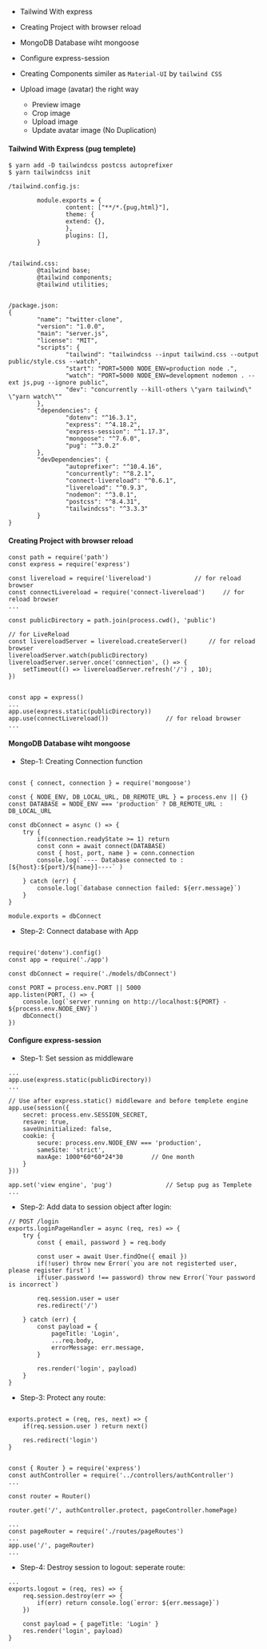

- Tailwind With express
- Creating Project with browser reload
- MongoDB Database wiht mongoose
- Configure express-session
- Creating Components similer as `Material-UI` by `tailwind CSS`


- Upload image (avatar) the right way
	- Preview image
	- Crop image
	- Upload image 
	- Update avatar image (No Duplication)




#### Tailwind With Express (pug templete)
```
$ yarn add -D tailwindcss postcss autoprefixer
$ yarn tailwindcss init

/tailwind.config.js:

        module.exports = {
                content: ["**/*.{pug,html}"],
                theme: {
                extend: {},
                },
                plugins: [],
        }


/tailwind.css:
        @tailwind base;
        @tailwind components;
        @tailwind utilities;


/package.json:
{
        "name": "twitter-clone",
        "version": "1.0.0",
        "main": "server.js",
        "license": "MIT",
        "scripts": {
                "tailwind": "tailwindcss --input tailwind.css --output public/style.css --watch",
                "start": "PORT=5000 NODE_ENV=production node .",
                "watch": "PORT=5000 NODE_ENV=development nodemon . --ext js,pug --ignore public",
                "dev": "concurrently --kill-others \"yarn tailwind\" \"yarn watch\""
        },
        "dependencies": {
                "dotenv": "^16.3.1",
                "express": "^4.18.2",
                "express-session": "^1.17.3",
                "mongoose": "^7.6.0",
                "pug": "^3.0.2"
        },
        "devDependencies": {
                "autoprefixer": "^10.4.16",
                "concurrently": "^8.2.1",
                "connect-livereload": "^0.6.1",
                "livereload": "^0.9.3",
                "nodemon": "^3.0.1",
                "postcss": "^8.4.31",
                "tailwindcss": "^3.3.3"
        }
}

```


#### Creating Project with browser reload

```
const path = require('path')
const express = require('express')

const livereload = require('livereload') 			// for reload browser
const connectLivereload = require('connect-livereload') 	// for reload browser
...

const publicDirectory = path.join(process.cwd(), 'public')

// for LiveReload
const livereloadServer = livereload.createServer() 		// for reload browser
livereloadServer.watch(publicDirectory)
livereloadServer.server.once('connection', () => {
	setTimeout(() => livereloadServer.refresh('/') , 10);
})


const app = express()
...
app.use(express.static(publicDirectory))
app.use(connectLivereload()) 				// for reload browser
...
```

#### MongoDB Database wiht mongoose
- Step-1: Creating Connection function

``` /models/dbConnect.js:

const { connect, connection } = require('mongoose')

const { NODE_ENV, DB_LOCAL_URL, DB_REMOTE_URL } = process.env || {}
const DATABASE = NODE_ENV === 'production' ? DB_REMOTE_URL : DB_LOCAL_URL

const dbConnect = async () => {
	try {
		if(connection.readyState >= 1) return
		const conn = await connect(DATABASE)	
		const { host, port, name } = conn.connection
		console.log(`---- Database connected to : [${host}:${port}/${name}]----` )

	} catch (err) {
		console.log(`database connection failed: ${err.message}`)
	}
}

module.exports = dbConnect
```

- Step-2: Connect database with App

``` /server.js:

require('dotenv').config()
const app = require('./app')

const dbConnect = require('./models/dbConnect')

const PORT = process.env.PORT || 5000
app.listen(PORT, () => {
	console.log(`server running on http://localhost:${PORT} - ${process.env.NODE_ENV}`)
	dbConnect()
})

```





#### Configure express-session
- Step-1: Set session as middleware
```
...
app.use(express.static(publicDirectory))
...

// Use after express.static() middleware and before templete engine
app.use(session({
	secret: process.env.SESSION_SECRET,
	resave: true,
	saveUninitialized: false,
	cookie: {
		secure: process.env.NODE_ENV === 'production',
		sameSite: 'strict',
		maxAge: 1000*60*60*24*30 		// One month
	}
}))

app.set('view engine', 'pug') 				// Setup pug as Templete 
...
```

- Step-2: Add data to session object after login:

```
// POST /login
exports.loginPageHandler = async (req, res) => {
	try {
		const { email, password } = req.body

		const user = await User.findOne({ email })
		if(!user) throw new Error(`you are not registerted user, please register first`)
		if(user.password !== password) throw new Error(`Your password is incorrect`)

		req.session.user = user
		res.redirect('/')

	} catch (err) {
		const payload = {
			pageTitle: 'Login',
			...req.body,
			errorMessage: err.message,
		}

		res.render('login', payload)
	}
}
```

- Step-3: Protect any route: 

``` /controllers/authController.js:

exports.protect = (req, res, next) => {
	if(req.session.user ) return next()

	res.redirect('login')
}
```

``` /routes/pageRoutes.js:

const { Router } = require('express')
const authController = require('../controllers/authController')
...

const router = Router()

router.get('/', authController.protect, pageController.homePage)
```

``` /app.js:
...
const pageRouter = require('./routes/pageRoutes')
...
app.use('/', pageRouter)
...
```

- Step-4: Destroy session to logout: seperate route:


``` /controllsers/pageController.js:
...
exports.logout = (req, res) => {
	req.session.destroy(err => {
		if(err) return console.log(`error: ${err.message}`)
	})

	const payload = { pageTitle: 'Login' }
	res.render('login', payload)
}
```
 
